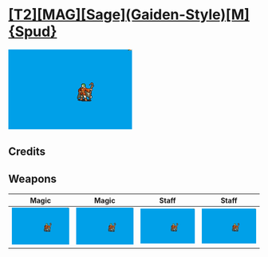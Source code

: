 # [\[T2\]\[MAG\]\[Sage\]\(Gaiden-Style\)\[M\]{Spud}](./%5BT2%5D%5BMAG%5D%5BSage%5D(Gaiden-Style)%5BM%5D%7BSpud%7D)

<img src="./6.%20Magic/Magic_000.png" alt="[T2][MAG][Sage](Gaiden-Style)[M]{Spud} standing" />

## Credits



## Weapons


|Magic |Magic |Staff |Staff |
|  :---: | :---: | :---: | :---: |
| <img alt="Magic animation" src="./6.%20Magic/Magic.gif" /> | <img alt="Magic animation" src="./6.%20Magic%20(Sans%20Cape%20Flap)/Magic.gif" /> | <img alt="Staff animation" src="./7.%20Staff/Staff.gif" /> | <img alt="Staff animation" src="./7.%20Staff%20(Sans%20Cape%20Flap)/Staff.gif" /> |
